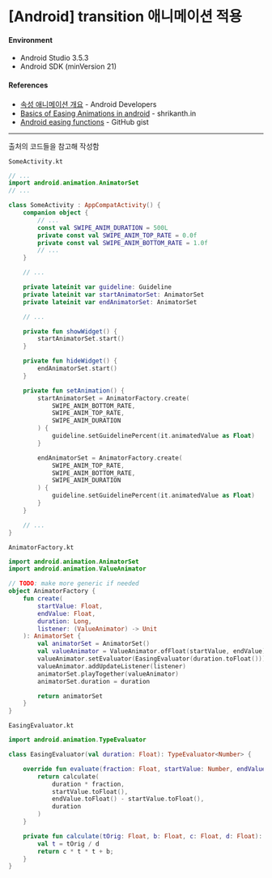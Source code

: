 # [Android] transition 애니메이션 적용

#### Environment

- Android Studio 3.5.3
- Android SDK (minVersion 21)

#### References

- [속성 애니메이션 개요](https://developer.android.com/guide/topics/graphics/prop-animation) - Android Developers
- [Basics of Easing Animations in android](http://shrikanth.in/android/2015/11/12/easing-animations-android.html) - shrikanth.in
- [Android easing functions](https://gist.github.com/jacksonej/e635fc497b7627689050) - GitHub gist

---

출처의 코드들을 참고해 작성함

`SomeActivity.kt`

```kotlin
// ...
import android.animation.AnimatorSet
// ...

class SomeActivity : AppCompatActivity() {
    companion object {
        // ...
        const val SWIPE_ANIM_DURATION = 500L
        private const val SWIPE_ANIM_TOP_RATE = 0.0f
        private const val SWIPE_ANIM_BOTTOM_RATE = 1.0f
        // ...
    }

    // ...

    private lateinit var guideline: Guideline
    private lateinit var startAnimatorSet: AnimatorSet
    private lateinit var endAnimatorSet: AnimatorSet

    // ...

    private fun showWidget() {
        startAnimatorSet.start()
    }

    private fun hideWidget() {
        endAnimatorSet.start()
    }

    private fun setAnimation() {
        startAnimatorSet = AnimatorFactory.create(
            SWIPE_ANIM_BOTTOM_RATE,
            SWIPE_ANIM_TOP_RATE,
            SWIPE_ANIM_DURATION
        ) {
            guideline.setGuidelinePercent(it.animatedValue as Float)
        }

        endAnimatorSet = AnimatorFactory.create(
            SWIPE_ANIM_TOP_RATE,
            SWIPE_ANIM_BOTTOM_RATE,
            SWIPE_ANIM_DURATION
        ) {
            guideline.setGuidelinePercent(it.animatedValue as Float)
        }
    }

    // ...
}
```

`AnimatorFactory.kt`

```kotlin
import android.animation.AnimatorSet
import android.animation.ValueAnimator

// TODO: make more generic if needed
object AnimatorFactory {
    fun create(
        startValue: Float,
        endValue: Float,
        duration: Long,
        listener: (ValueAnimator) -> Unit
    ): AnimatorSet {
        val animatorSet = AnimatorSet()
        val valueAnimator = ValueAnimator.ofFloat(startValue, endValue)
        valueAnimator.setEvaluator(EasingEvaluator(duration.toFloat()))
        valueAnimator.addUpdateListener(listener)
        animatorSet.playTogether(valueAnimator)
        animatorSet.duration = duration

        return animatorSet
    }
}
```

`EasingEvaluator.kt`

```kotlin
import android.animation.TypeEvaluator

class EasingEvaluator(val duration: Float): TypeEvaluator<Number> {

    override fun evaluate(fraction: Float, startValue: Number, endValue: Number): Float {
        return calculate(
            duration * fraction,
            startValue.toFloat(),
            endValue.toFloat() - startValue.toFloat(),
            duration
        )
    }

    private fun calculate(tOrig: Float, b: Float, c: Float, d: Float): Float{
        val t = tOrig / d
        return c * t * t + b;
    }
}
```
